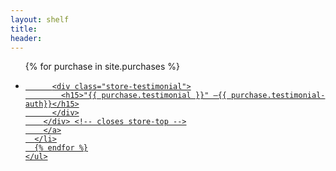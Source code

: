 ```yaml
---
layout: shelf
title:
header: 
---
```

<body>
<article class="store">
  <div class="store-items">
    <ul>
      {% for purchase in site.purchases %}
      <li>
        <a href="{{ purchase.url }}">
        <div class="store-top">

          <div class="store-testimonial">
            <h15>"{{ purchase.testimonial }}" —{{ purchase.testimonial-auth}}</h15>
          </div>
        </div> <!-- closes store-top -->
        </a>
      </li>
      {% endfor %}
    </ul>
  </div><!-- closes store-items -->
</article>
</body>
